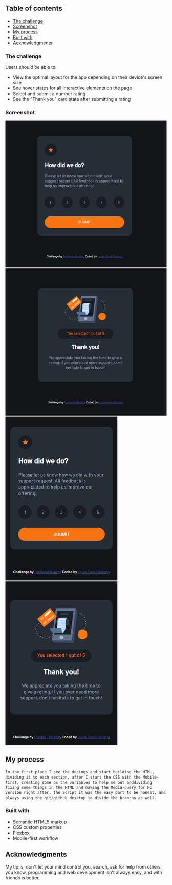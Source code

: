 ## Table of contents

- [The challenge](#the-challenge)
- [Screenshot](#screenshot)
- [My process](#my-process)
- [Built with](#built-with)
- [Acknowledgments](#acknowledgments)

### The challenge

Users should be able to:

- View the optimal layout for the app depending on their device's screen size
- See hover states for all interactive elements on the page
- Select and submit a number rating
- See the "Thank you" card state after submitting a rating

### Screenshot

![](Screenshots/rating-area-pc.png)
![](Screenshots/thanks-area-pc.png)
![](Screenshots/rating-area-mobile.png)
![](Screenshots/thanks-area-mobile.png)

## My process
    In the first place I see the desings and start building the HTML, dividing it to each section, after I start the CSS with the Mobile-first, creating some os the variables to help me out anddividing fixing some things in the HTML and making the Media-query for PC version right after, the Script it was the easy part to be honest, and always using the git/github desktop to divide the branchs as well.

### Built with

- Semantic HTML5 markup
- CSS custom properties
- Flexbox
- Mobile-first workflow

## Acknowledgments

My tip is, don't let your mind control you, search, ask for help from others you know, programming and web development isn't always easy, and with friends is better.
